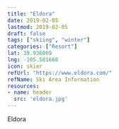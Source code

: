 ```yaml
---
title: "Eldora"
date: 2019-02-05
lastmod: 2019-02-05
draft: false
tags: ["skiing", "winter"]
categories: ["Resort"]
lat: 39.936869 
lng: -105.581668
icon: skier
refUrl: "https://www.eldora.com/"
refName: Ski Area Information
resources:
- name: header
  src: 'eldora.jpg'
---
```


Eldora

